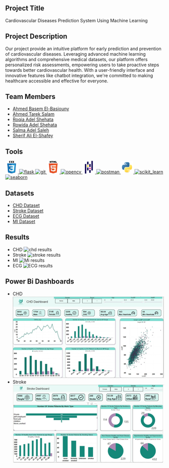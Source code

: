 ## Project Title
Cardiovascular Diseases Prediction System Using Machine Learning
## Project Description
Our project provide an intuitive platform for early prediction and prevention of cardiovascular diseases. Leveraging advanced machine learning algorithms and comprehensive medical datasets, our platform offers personalized risk assessments, empowering users to take proactive steps towards better cardiovascular health. With a user-friendly interface and innovative features like chatbot integration, we're committed to making healthcare accessible and effective for everyone.
## Team Members

 - [Ahmed Basem El-Basiouny](https://github.com/ahmedbasemdev)
 - [Ahmed Tarek Salam](https://github.com/AhmedSalam24)
 - [Roqia Adel Shehata](https://github.com/Roqia11)
 - [Rowida Adel Shehata](https://github.com/RowidaAdel)
 - [Salma Adel Saleh](https://github.com/salmadel)
 - [Sherif Ali El-Shafey](https://github.com/SherifElshafeyy)
 
## Tools

<p align="left"> <a href="https://www.w3schools.com/css/" target="_blank" rel="noreferrer"> <img src="https://raw.githubusercontent.com/devicons/devicon/master/icons/css3/css3-original-wordmark.svg" alt="css3" width="40" height="40"/> </a> <a href="https://flask.palletsprojects.com/" target="_blank" rel="noreferrer"> <img src="https://www.vectorlogo.zone/logos/pocoo_flask/pocoo_flask-icon.svg" alt="flask" width="40" height="40"/> </a> <a href="https://git-scm.com/" target="_blank" rel="noreferrer"> <img src="https://www.vectorlogo.zone/logos/git-scm/git-scm-icon.svg" alt="git" width="40" height="40"/> </a> <a href="https://www.w3.org/html/" target="_blank" rel="noreferrer"> <img src="https://raw.githubusercontent.com/devicons/devicon/master/icons/html5/html5-original-wordmark.svg" alt="html5" width="40" height="40"/> </a> <a href="https://opencv.org/" target="_blank" rel="noreferrer"> <img src="https://www.vectorlogo.zone/logos/opencv/opencv-icon.svg" alt="opencv" width="40" height="40"/> </a> <a href="https://pandas.pydata.org/" target="_blank" rel="noreferrer"> <img src="https://raw.githubusercontent.com/devicons/devicon/2ae2a900d2f041da66e950e4d48052658d850630/icons/pandas/pandas-original.svg" alt="pandas" width="40" height="40"/> </a> <a href="https://postman.com" target="_blank" rel="noreferrer"> <img src="https://www.vectorlogo.zone/logos/getpostman/getpostman-icon.svg" alt="postman" width="40" height="40"/> </a> <a href="https://www.python.org" target="_blank" rel="noreferrer"> <img src="https://raw.githubusercontent.com/devicons/devicon/master/icons/python/python-original.svg" alt="python" width="40" height="40"/> </a> <a href="https://scikit-learn.org/" target="_blank" rel="noreferrer"> <img src="https://upload.wikimedia.org/wikipedia/commons/0/05/Scikit_learn_logo_small.svg" alt="scikit_learn" width="40" height="40"/> </a> <a href="https://seaborn.pydata.org/" target="_blank" rel="noreferrer"> <img src="https://seaborn.pydata.org/_images/logo-mark-lightbg.svg" alt="seaborn" width="40" height="40"/> </a> </p>

## Datasets

 - [CHD Dataset](https://www.kaggle.com/datasets/captainozlem/framingham-chd-preprocessed-data)
 - [Stroke Dataset](https://www.kaggle.com/datasets/fedesoriano/stroke-prediction-dataset)
 - [ECG Dataset](https://data.mendeley.com/datasets/gwbz3fsgp8/2)
 - [MI Dataset](https://data.mendeley.com/datasets/wmhctcrt5v/1)

## Results

 - CHD
![chd results](https://github.com/ahmedbasemdev/Graduation-Project/blob/main/CHD/chd.png)
 - Stroke
 ![stroke results](https://github.com/ahmedbasemdev/Graduation-Project/blob/main/Stroke/stroke.png)
 - MI
 ![Mi results](https://github.com/ahmedbasemdev/Graduation-Project/blob/main/MI/MI.png)
 - ECG
![ECG results](https://github.com/ahmedbasemdev/Graduation-Project/blob/main/ECG/ecg.png)

## Power Bi Dashboards
- CHD
![CHD Dashboard](Power-Bi-Dashboards/CHD%20Dashboard/CHD%20Home%20Page.jpg)
- Stroke
![Stroke Dashboard](Power-Bi-Dashboards/Stroke%20Dashboard/Stroke%20Dashboard.jpg)
